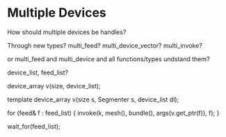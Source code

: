 # Multiple Devices

How should multiple devices be handles?

Through new types?
multi_feed?
multi_device_vector?
multi_invoke?

or multi_feed and multi_device and all 
functions/types undstand them?

device_list, feed_list?

device_array v(size, device_list);

template <typename Segmenter>
device_array v(size s, Segmenter s, device_list dl);

for (feed& f : feed_list) {
	invoke(k, mesh(), bundle(), args(v.get_ptr(f)), f);
}

wait_for(feed_list);


